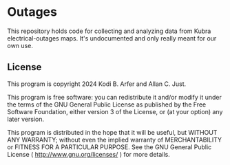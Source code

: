 # Outages

This repository holds code for collecting and analyzing data from Kubra electrical-outages maps. It's undocumented and only really meant for our own use.

## License

This program is copyright 2024 Kodi B. Arfer and Allan C. Just.

This program is free software: you can redistribute it and/or modify it under the terms of the GNU General Public License as published by the Free Software Foundation, either version 3 of the License, or (at your option) any later version.

This program is distributed in the hope that it will be useful, but WITHOUT ANY WARRANTY; without even the implied warranty of MERCHANTABILITY or FITNESS FOR A PARTICULAR PURPOSE. See the GNU General Public License ( http://www.gnu.org/licenses/ ) for more details.
